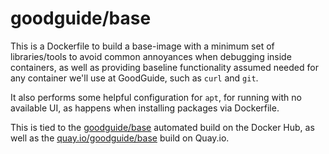 # goodguide/base

This is a Dockerfile to build a base-image with a minimum set of libraries/tools to avoid common annoyances when debugging inside containers, as well as providing baseline functionality assumed needed for any container we'll use at GoodGuide, such as `curl` and `git`.

It also performs some helpful configuration for `apt`, for running with no available UI, as happens when installing packages via Dockerfile.

This is tied to the [goodguide/base](//registry.hub.docker.com/u/goodguide/base) automated build on the Docker Hub, as well as the [quay.io/goodguide/base](https://quay.io/repository/goodguide/base) build on Quay.io.

